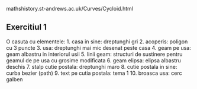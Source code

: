 mathshistory.st-andrews.ac.uk/Curves/Cycloid.html

## Exercitiul 1
O casuta cu elementele:
    1. casa in sine: dreptunghi gri
    2. acoperis: poligon cu 3 puncte
    3. usa: dreptunghi mai mic desenat peste casa
    4. geam pe usa: geam albastru in interiorul usii
    5. linii geam: structuri de sustinere pentru geamul de pe usa cu grosime modificata
    6. geam elipsa: elipsa albastru deschis
    7. stalp cutie postala: dreptunghi maro
    8. cutie postala in sine: curba bezier (path)
    9. text pe cutia postala: tema 1
    10. broasca usa: cerc galben


